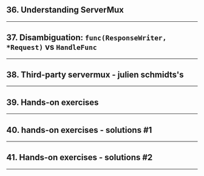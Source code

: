 ## 36. Understanding ServerMux

***

## 37. Disambiguation: `func(ResponseWriter, *Request)` vs `HandleFunc`

***

## 38. Third-party servermux - julien schmidts's

***

## 39. Hands-on exercises

***

## 40. hands-on exercises - solutions #1

***

## 41. Hands-on exercises - solutions #2

***

